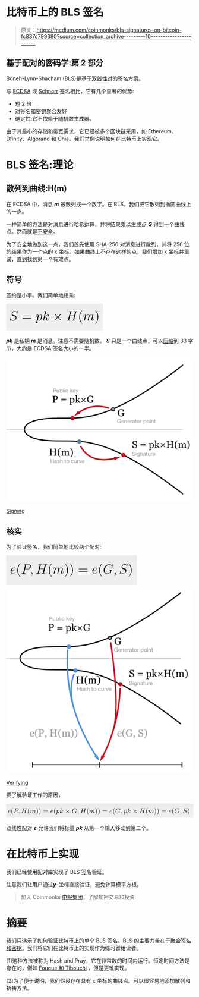# 比特币上的 BLS 签名

> 原文：<https://medium.com/coinmonks/bls-signatures-on-bitcoin-fc837c799380?source=collection_archive---------10----------------------->

## 基于配对的密码学:第 2 部分

Boneh-Lynn-Shacham (BLS)是基于[双线性对](https://xiaohuiliu.medium.com/bilinear-pairings-on-bitcoin-57260fdbc81a)的签名方案。

与 [ECDSA](https://en.wikipedia.org/wiki/Elliptic_Curve_Digital_Signature_Algorithm) 或 [Schnorr](https://en.wikipedia.org/wiki/Schnorr_signature) 签名相比，它有几个显著的优势:

*   短 2 倍
*   对签名和密钥聚合友好
*   确定性:它不依赖于随机数生成器。

由于其最小的存储和带宽需求，它已经被多个区块链采用，如 Ethereum、Dfinity、Algorand 和 Chia。我们举例说明如何在比特币上实现它。

# BLS 签名:理论

## 散列到曲线:H(m)

在 ECDSA 中，消息 ***m*** 被散列成一个数字。在 BLS，我们把它散列到椭圆曲线上的一点。

一种简单的方法是对消息进行哈希运算，并将结果乘以生成点 ***G*** 得到一个曲线点。然而就是[不安全](https://crypto.stackexchange.com/questions/83981/mapping-the-hash-of-message-to-a-point-of-elliptic-curve-for-signature)。

为了安全地做到这一点，我们首先使用 SHA-256 对消息进行散列，并将 256 位的结果作为一个点的 x 坐标。如果曲线上不存在这样的点，我们增加 x 坐标并重试，直到找到第一个有效点。

## 符号

签约是小事。我们简单地相乘:

![](img/47fbb9ab4abb149ec1deb5adafd327a1.png)

***pk*** 是私钥 ***m*** 是消息。注意不需要随机数。 ***S*** 只是一个曲线点，可以[压缩](https://bitcoin.stackexchange.com/questions/3059/what-is-a-compressed-bitcoin-key)到 33 字节，大约是 ECDSA 签名大小的一半。

![](img/27f316bf767b2ee78200622c7cbb96cb.png)

[Signing](/cryptoadvance/bls-signatures-better-than-schnorr-5a7fe30ea716)

## 核实

为了验证签名，我们简单地比较两个配对:

![](img/ebec1bf3ebf128aac7c6fc60584f171f.png)![](img/6e30658b8408ebd8f175a6437c48a49d.png)

[Verifying](/cryptoadvance/bls-signatures-better-than-schnorr-5a7fe30ea716)

要了解验证工作的原因，

![](img/f88e256af9e4e93e18f9aba97271742e.png)

双线性配对 ***e*** 允许我们将标量 ***pk*** 从第一个输入移动到第二个。

# 在比特币上实现

我们已经使用配对库实现了 BLS 签名验证。

注意我们让用户通过***y***-坐标直接验证，避免计算模平方根。

> 加入 Coinmonks [电报集团](https://t.me/joinchat/Trz8jaxd6xEsBI4p)，了解加密交易和投资

# 摘要

我们只演示了如何验证比特币上的单个 BLS 签名。BLS 的主要力量在于[聚合签名和密钥](/cryptoadvance/bls-signatures-better-than-schnorr-5a7fe30ea716)。我们将它们在比特币上的实现作为练习留给读者。

[1]这种方法被称为 Hash and Pray，它在非常数的时间内运行。恒定时间方法是存在的，例如 [Fouque 和 Tibouchi](https://link.springer.com/chapter/10.1007/978-3-642-33481-8_1) ，但是更难实现。

[2]为了便于说明，我们假设存在具有 x 坐标的曲线点。可以很容易地添加散列和祈祷方法。